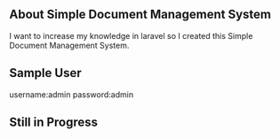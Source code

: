
## About Simple Document Management System
I want to increase my knowledge in laravel so I created this Simple Document Management System.

## Sample User

username:admin
password:admin

## Still in Progress
